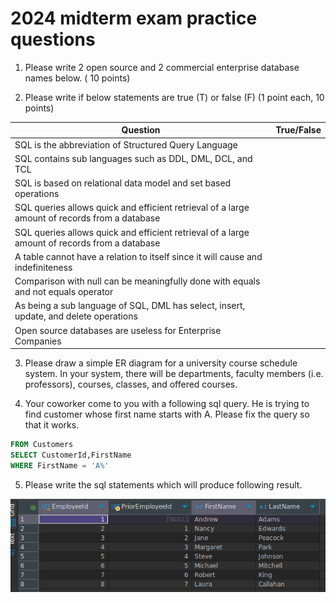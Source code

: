 # 2024 midterm exam practice questions


1. Please write 2 open source and 2 commercial enterprise database names below. ( 10 points)

2. Please write if below statements are true (T) or false (F) (1 point each, 10 points)

| Question | True/False |
|---|---|
| SQL is the abbreviation of Structured Query Language |  |
| SQL contains sub languages such as DDL, DML, DCL, and TCL |  |
| SQL is based on relational data model and set based operations |  |
| SQL queries allows quick and efficient retrieval of a large amount of records from a database |  |
| SQL queries allows quick and efficient retrieval of a large amount of records from a database |  |
| A table cannot have a relation to itself since it will cause and indefiniteness |  |
| Comparison with null can be meaningfully done with equals and not equals operator |  |
| As being a sub language of SQL, DML has select, insert, update, and delete operations |  |
| Open source databases are useless for Enterprise Companies |  |



3. Please draw a simple ER diagram for a university course schedule system. 
In your system, there will be departments, faculty members (i.e. professors), courses, classes, and offered courses.

4. Your coworker come to you with a following sql query.
He is trying to find customer whose first name starts with A.
Please fix the query so that it works.


```sql
FROM Customers
SELECT CustomerId,FirstName
WHERE FirstName = 'A%'
```

5. Please write the sql statements which will produce following result.

![prior employee id result set](./images/prior-employee-id.png)